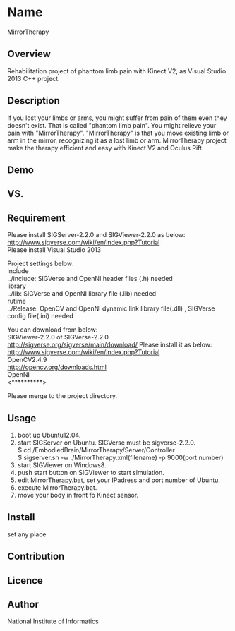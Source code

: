 Name
====
MirrorTherapy  

## Overview  
 Rehabilitation project of phantom limb pain with Kinect V2, as Visual Studio 2013 C++ project.

## Description
 If you lost your limbs or arms, you might suffer from pain of them even they doesn't exist. 
 That is called "phantom limb pain". You might relieve your pain with "MirrorTherapy". 
 "MirrorTherapy" is that you move existing limb or arm in the  mirror, recognizing it as a lost limb or arm. 
 MirrorTherapy project make the therapy efficient and easy with Kinect V2 and Oculus Rift. 

## Demo

## VS. 

## Requirement
 Please install SIGServer-2.2.0 and SIGViewer-2.2.0 as below:  
 <http://www.sigverse.com/wiki/en/index.php?Tutorial>  
 Please install Visual Studio 2013  
   
 Project settings below:  
 include  
 ../include: SIGVerse and OpenNI header files (.h) needed  
 library  
 ../lib: SIGVerse and OpenNI library file (.lib) needed  
 rutime  
 ../Release: OpenCV and OpenNI dynamic link library file(.dll) , SIGVerse config file(.ini) needed  

 You can download from below:  
 SIGViewer-2.2.0 of SIGVerse-2.2.0   
 <http://sigverse.org/sigverse/main/download/>
 Please install it as below:  
 <http://www.sigverse.com/wiki/en/index.php?Tutorial>   
 OpenCV2.4.9  
 <http://opencv.org/downloads.html>  
 OpenNI  
 <**********>  

 Please merge to the project directory.  

## Usage  
 1. boot up Ubuntu12.04.
 2. start SIGServer on Ubuntu. SIGVerse must be sigverse-2.2.0.  
    $ cd /EmbodiedBrain/MirrorTherapy/Server/Controller  
    $ sigserver.sh -w ./MirrorTherapy.xml(filename) -p 9000(port number)  
 3. start SIGViewer on Windows8.
 4. push start button on SIGViewer to start simulation.
 5. edit MirrorTherapy.bat, set your IPadress and port number of Ubuntu.
 6. execute MirrorTherapy.bat.
 7. move your body in front fo Kinect sensor.

## Install
 set any place  

## Contribution

## Licence

## Author
 National Institute of Informatics  
 